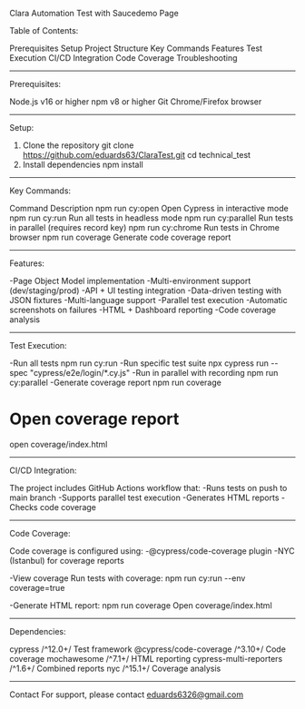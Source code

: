 Clara Automation Test with Saucedemo Page

Table of Contents:

Prerequisites
Setup
Project Structure
Key Commands
Features
Test Execution
CI/CD Integration
Code Coverage
Troubleshooting

----------------------------------------------------
Prerequisites:

Node.js v16 or higher
npm v8 or higher
Git
Chrome/Firefox browser

----------------------------------------------------
Setup:

1. Clone the repository
git clone https://github.com/eduards63/ClaraTest.git
cd technical_test
2. Install dependencies
npm install

-----------------------------------------------------
Key Commands:

Command	Description
npm run cy:open	Open Cypress in interactive mode
npm run cy:run	Run all tests in headless mode
npm run cy:parallel	Run tests in parallel (requires record key)
npm run cy:chrome	Run tests in Chrome browser
npm run coverage	Generate code coverage report

------------------------------------------------------
Features:

-Page Object Model implementation
-Multi-environment support (dev/staging/prod)
-API + UI testing integration
-Data-driven testing with JSON fixtures
-Multi-language support
-Parallel test execution
-Automatic screenshots on failures
-HTML + Dashboard reporting
-Code coverage analysis

------------------------------------------------------
Test Execution:

-Run all tests
npm run cy:run
-Run specific test suite
npx cypress run --spec "cypress/e2e/login/*.cy.js"
-Run in parallel with recording
npm run cy:parallel
-Generate coverage report
npm run coverage
# Open coverage report
open coverage/index.html

-------------------------------------------------------
CI/CD Integration:

The project includes GitHub Actions workflow that:
-Runs tests on push to main branch
-Supports parallel test execution
-Generates HTML reports
-Checks code coverage

-------------------------------------------------------
Code Coverage:

Code coverage is configured using:
-@cypress/code-coverage plugin
-NYC (Istanbul) for coverage reports

-View coverage
Run tests with coverage:
npm run cy:run --env coverage=true

-Generate HTML report:
npm run coverage
Open coverage/index.html

------------------------------------------------------
Dependencies:

cypress	/^12.0+/	Test framework
@cypress/code-coverage	/^3.10+/	Code coverage
mochawesome	/^7.1+/	HTML reporting
cypress-multi-reporters	/^1.6+/	Combined reports
nyc	/^15.1+/	Coverage analysis

-----------------------------------------------------
Contact
For support, please contact eduards6326@gmail.com
